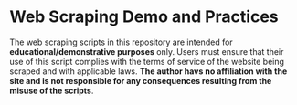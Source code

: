 # Web Scraping Demo and Practices

The web scraping scripts in this repository are intended for **educational/demonstrative purposes** only. Users must ensure that their use of this script complies with the terms of service of the website being scraped and with applicable laws. **The author havs no affiliation with the site and is not responsible for any consequences resulting from the misuse of the scripts**.

